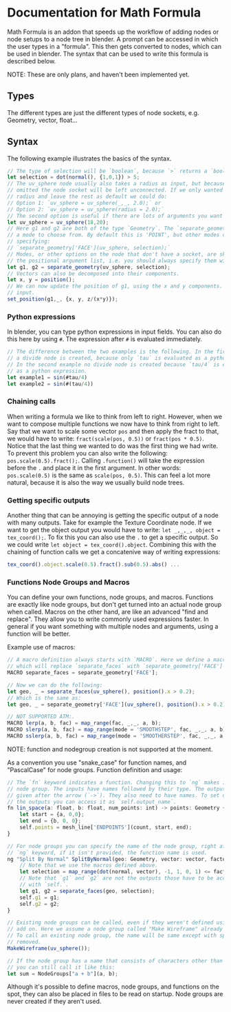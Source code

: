 # Documentation for Math Formula

Math Formula is an addon that speeds up the workflow of adding nodes or node setups to a node tree in blender. A prompt can be accessed in which the user types in a "formula". This then gets converted to nodes, which can be used in blender. The syntax that can be used to write this formula is described below.

NOTE: These are only plans, and haven't been implemented yet.

## Types

The different types are just the different types of node sockets, e.g. Geometry, vector, float... 

## Syntax

The following example illustrates the basics of the syntax.
```js
// The type of selection will be `boolean`, because `>` returns a `boolean`.
let selection = dot(normal(), {1,0,1}) > 5;
// The uv_sphere node usually also takes a radius as input, but because it was 
// omitted the node socket will be left unconnected. If we only wanted to set the
// radius and leave the rest as default we could do:
// Option 1: `uv_sphere = uv_sphere(_,_, 2.0);` or
// Option 2: `uv_sphere = uv_sphere(radius = 2.0);`
// The second option is useful if there are lots of arguments you want to skip.
let uv_sphere = uv_sphere(18,20);
// Here g1 and g2 are both of the type `Geometry`. The `separate_geometry` node has
// a mode to choose from. By default this is 'POINT', but other modes can be set by
// specifying: 
// `separate_geometry['FACE'](uv_sphere, selection);`
// Modes, or other options on the node that don't have a socket, are skipped in
// the positional argument list, i.e. you should always specify them with a keyword.
let g1, g2 = separate_geometry(uv_sphere, selection);
// Vectors can also be decomposed into their components.
let x, y = position();
// We can now update the position of g1, using the x and y components. We ignore the selection
// input.
set_position(g1,_, {x, y, z/(x*y)});
```

### Python expressions
In blender, you can type python expressions in input fields. You can also do this here by using `#`. The expression after `#` is evaluated immediately.
```js
// The difference between the two examples is the following. In the first example
// a divide node is created, because only `tau` is evaluated as a python expression.
// In the second example no divide node is created because `tau/4` is evaluated
// as a python expression.
let example1 = sin(#tau/4)
let example2 = sin(#(tau/4))
```


### Chaining calls
When writing a formula we like to think from left to right. However, when we want to compose multiple functions we now have to think from right to left. Say that we want to scale some vector `pos` and then apply the fract to that, we would have to write: `fract(scale(pos, 0.5))` or `fract(pos * 0.5)`. Notice that the last thing we wanted to do was the first thing we had write. To prevent this problem you can also write the following: `pos.scale(0.5).fract();`. Calling `.function()` will take the expression before the `.` and place it in the first argument. In other words: `pos.scale(0.5)` is the same as `scale(pos, 0.5)`. This can feel a lot more natural, because it is also the way we usually build node trees.

### Getting specific outputs
Another thing that can be annoying is getting the specific output of a node with many outputs. Take for example the Texture Coordinate node. If we want to get the object output you would have to write: `let _,_,_, object = tex_coord();`. To fix this you can also use the `.` to get a specific output. So we could write `let object = tex_coord().object`. Combining this with the chaining of function calls we get a concatenive way of writing expressions: 
```js
tex_coord().object.scale(0.5).fract().sub(0.5).abs() ...
```

### Functions Node Groups and Macros
You can define your own functions, node groups, and macros. Functions are exactly like node groups, but don't get turned into an actual node group when called. Macros on the other hand, are like an advanced "find and replace". They allow you to write commonly used expressions faster. In general if you want something with multiple nodes and arguments, using a function will be better.


Example use of macros:
```js
// A macro definition always starts with `MACRO`. Here we define a macro
// which will replace `separate_faces` with `separate_geometry['FACE']`.
MACRO separate_faces = separate_geometry['FACE'];

// Now we can do the following:
let geo, _ = separate_faces(uv_sphere(), position().x > 0.2);
// Which is the same as:
let geo, _ = separate_geometry['FACE'](uv_sphere(), position().x > 0.2);

// NOT SUPPORTED ATM:.
MACRO lerp(a, b, fac) = map_range(fac, _,_, a, b);
MACRO slerp(a, b, fac) = map_range(mode = 'SMOOTHSTEP', fac, _,_, a, b);
MACRO sslerp(a, b, fac) = map_range(mode = 'SMOOTHERSTEP', fac, _,_, a, b);
```

NOTE: function and nodegroup creation is not supported at the moment.

As a convention you use "snake_case" for function names, and "PascalCase" for node groups. Function definition and usage:
```js
// The `fn` keyword indicates a function. Changing this to `ng` makes it a node
// node group. The inputs have names followed by their type. The outputs are
// given after the arrow (`->`). They also need to have names. To set one of
// the outputs you can access it as `self.output_name`. 
fn lin_space(a: float, b: float, num_points: int) -> points: Geometry {
    let start = {a, 0,0};
    let end = {b, 0, 0};
    self.points = mesh_line['ENDPOINTS'](count, start, end);
}

// For node groups you can specify the name of the node group, right after the 
// `ng` keyword, if it isn't provided, the function name is used.
ng "Split By Normal" SplitByNormal(geo: Geometry, vector: vector, factor: float) -> g1: Geometry, g2: Geometry {
    // Note that we use the macros defined above.
    let selection = map_range(dot(normal, vector), -1, 1, 0, 1) <= factor; 
    // Note that `g1` and `g2` are not the outputs those have to be accessed
    // with `self.`.
    let g1, g2 = separate_faces(geo, selection);
    self.g1 = g1;
    self.g2 = g2;
}

// Existing node groups can be called, even if they weren't defined using this
// add on. Here we assume a node group called "Make Wireframe" already exists.
// To call an existing node group, the name will be same except with spaces
// removed.
MakeWireframe(uv_sphere());

// If the node group has a name that consists of characters other than normal ones
// you can still call it like this:
let sum = NodeGroups["a + b"](a, b);
```
Although it's possible to define macros, node groups, and functions on the spot, they can also be placed in files to be read on startup. Node groups are never created if they aren't used.
